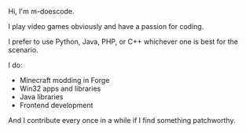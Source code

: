 Hi, I'm m-doescode.

I play video games obviously and have a passion for coding.

I prefer to use Python, Java, PHP, or C++ whichever one is best for the scenario.

I do:
* Minecraft modding in Forge
* Win32 apps and libraries
* Java libraries
* Frontend development

And I contribute every once in a while if I find something patchworthy.

